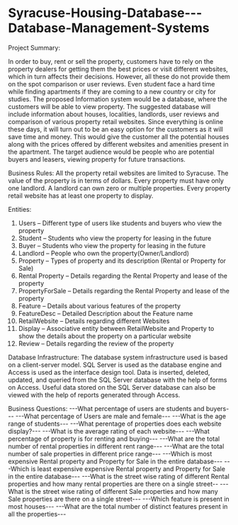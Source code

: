 # Syracuse-Housing-Database---Database-Management-Systems

Project Summary:

In order to buy, rent or sell the property, customers have to rely on the property dealers for getting them the best prices or visit different websites, which in turn affects their decisions. However, all these do not provide them on the spot comparison or user reviews. Even student face a hard time while finding apartments if they are coming to a new country or city for studies. The proposed Information system would be a database, where the customers will be able to view property. The suggested database will include information about houses, localities, landlords, user reviews and comparison of various property retail websites. Since everything is online these days, it will turn out to be an easy option for the customers as it will save time and money. This would give the customer all the potential houses along with the prices offered by different websites and amenities present in the apartment. The target audience would be people who are potential buyers and leasers, viewing property for future transactions.

Business Rules:
All the property retail websites are limited to Syracuse.
The value of the property is in terms of dollars.
Every property must have only one landlord.
A landlord can own zero or multiple properties.
Every property retail website has at least one property to display.

Entities:
1)	Users – Different type of users like students and buyers who view the property
2)	Student – Students who view the property for leasing in the future
3)	Buyer – Students who view the property for leasing in the future
4)	Landlord – People who own the property(Owner/Landlord)
5)	Property – Types of property and its description (Rental or Property for Sale)
6)	Rental Property – Details regarding the Rental Property and lease of the property
7)	PropertyForSale – Details regarding the Rental Property and lease of the property
8)	Feature – Details about various features of the property
9)	FeatureDesc – Detailed Description about the Feature name
10)	RetailWebsite – Details regarding different Websites
11)	Display – Associative entity between RetailWebsite and Property to show the details about the property on a particular website
12)	Review – Details regarding the review of the property

Database Infrastructure:
The database system infrastructure used is based on a client-server model. SQL Server is used as the database engine and Access is used as the interface design tool. Data is inserted, deleted, updated, and queried from the SQL Server database with the help of forms on Access. Useful data stored on the SQL Server database can also be viewed with the help of reports generated through Access.

Business Questions:
---What percentage of users are students and buyers---
---What percentage of Users are male and female---
---What is the age range of students---
---What perentage of properties does each website display?---
---What is the average rating of each website---
---What percentage of property is for renting and buying---
---What are the total number of rental properties in different rent range---
---What are the total number of sale properties in different price range---
---Which is most expensive Rental property and Property for Sale in the entire database---
---Which is least expensive expensive Rental property and Property for Sale in the entire database---
---What is the street wise rating of different Rental properties and how many rental properties are there on a single street--
---What is the street wise rating of different Sale properties and how many Sale properties are there on a single street---
---Which feature is present in most houses---
---What are the total number of distinct features present in all the properties---



